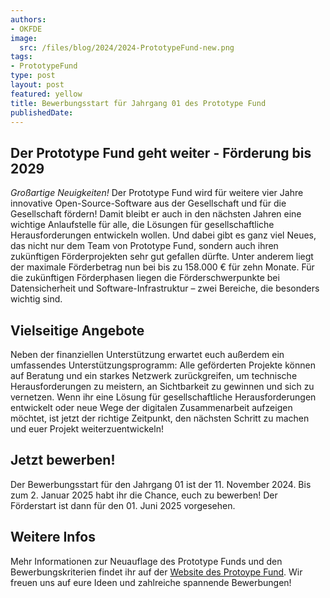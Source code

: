 ```yaml
---
authors:
- OKFDE
image:
  src: /files/blog/2024/2024-PrototypeFund-new.png
tags:
- PrototypeFund
type: post
layout: post
featured: yellow
title: Bewerbungsstart für Jahrgang 01 des Prototype Fund
publishedDate:
---
```


## Der Prototype Fund geht weiter - Förderung bis 2029

*Großartige Neuigkeiten!* Der Prototype Fund wird für weitere vier Jahre innovative Open-Source-Software aus der Gesellschaft und für die Gesellschaft fördern! Damit bleibt er auch in den nächsten Jahren eine wichtige Anlaufstelle für alle, die Lösungen für gesellschaftliche Herausforderungen entwickeln wollen. Und dabei gibt es ganz viel Neues, das nicht nur dem Team von Prototype Fund, sondern auch ihren zukünftigen Förderprojekten sehr gut gefallen dürfte. Unter anderem liegt der maximale Förderbetrag nun bei bis zu 158.000 € für zehn Monate. Für die zukünftigen Förderphasen liegen die Förder­schwerpunkte bei Datensicherheit und Software-Infrastruktur – zwei Bereiche, die besonders wichtig sind.

## Vielseitige Angebote

Neben der finanziellen Unterstützung erwartet euch außerdem ein umfassendes Unterstützungsprogramm: Alle geförderten Projekte können auf Beratung und ein starkes Netzwerk zurückgreifen, um technische Herausforderungen zu meistern, an Sichtbarkeit zu gewinnen und sich zu vernetzen. Wenn ihr eine Lösung für gesellschaftliche Herausforderungen entwickelt oder neue Wege der digitalen Zusammenarbeit aufzeigen möchtet, ist jetzt der richtige Zeitpunkt, den nächsten Schritt zu machen und euer Projekt weiterzuentwickeln! 

## Jetzt bewerben!

Der Bewerbungsstart für den Jahrgang 01 ist der 11. November 2024. Bis zum 2. Januar 2025 habt ihr die Chance, euch zu bewerben! Der Förderstart ist dann für den 01. Juni 2025 vorgesehen.

## Weitere Infos

Mehr Informationen zur Neuauflage des Prototype Funds und den Bewerbungskriterien findet ihr auf der [Website des Protoype Fund](https://prototypefund.de/der-prototype-fund-geht-weiter-und-wie/). Wir freuen uns auf eure Ideen und zahlreiche spannende Bewerbungen!
